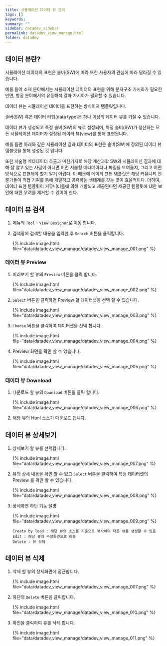 ```yaml
---
title: 시뮬레이션 데이터 뷰 관리
tags: []
keywords:
summary: ""
sidebar: datadev_sidebar
permalink: datadev_view_manage.html
folder: datadev
---
```



## 데이터 뷰란?

시뮬레이션 데이터의 표현은 솔버(SW)에 따라 또한 사용자의 관심에 따라 달라질 수 있습니다. 

예를 들어 소재 분야에서는 시뮬레이션 데이터의 표현을 위해 분자구조 가시화가 필요한 반면, 항공 분야에서의 유동해석 결과 가시화가 필요할 수 있습니다. 

데이터 뷰는 시뮬레이션 데이터를 표현하는 방식이자 템플릿입니다. 

솔버(SW) 혹은 데이터 타입(data type)은 하나 이상의 데이터 뷰를 가질 수 있습니다. 

데이터 뷰가 생성되고 특정 솔버(SW)의 뷰로 설정되며, 특정 솔버(SW)가 생산하는 모든 시뮬레이션 데이터가 설정된 데이터 뷰(view)를 통해 표현됩니다. 

예를 들면 아래와 같은 시뮬레이션 결과 데이터의 표현은 솔버(SW)에 정의된 데이터 뷰 템블릿을 통해 생성된 것 입니다. 





또한 서술형 메타데이터 추출과 마찬가지로 해당 계산과학 SW와 시뮬레이션 결과에 대해 잘 알고 있는 사람이 아니면 어떤 서술형 메타데이터나 파일을 보여줄지, 그리고 어떤 방식으로 표현해야 할지 알기 어렵다. 이 때문에 데이터 표현 템플릿은 해당 커뮤니티 전문가들이 직접 기여를 통해 개발하고 공유하는 생태계를 갖는 것이 효율적이다. 더하여, 데이터 표현 템플릿이 커뮤니티들에 의해 개발되고 제공된다면 제공된 템플릿에 대한 보안에 대한 우려를 제거할 수 있어야 한다. 



## 데이터 뷰 검색

1. 메뉴의 `Tool` - `View Designer`로 이동 합니다.
1. 검색창에 검색할 내용을 입력한 후 `Search` 버튼을 클릭합니다.

    {% include image.html file="data/datadev_view_manage/datadev_view_manage_001.png" %}

### 데이터 뷰 Preview

1. 미리보기 할 뷰의 `Preview` 버튼을 클릭 합니다.

    {% include image.html file="data/datadev_view_manage/datadev_view_manage_002.png" %}

1. `Select` 버튼을 클릭하면 Preview 할 데이터셋을 선택 할 수 있습니다.

    {% include image.html file="data/datadev_view_manage/datadev_view_manage_003.png" %}

1. `Choose` 버튼을 클릭하여 데이터셋을 선택 합니다.

    {% include image.html file="data/datadev_view_manage/datadev_view_manage_004.png" %}

1. Preview 화면을 확인 할 수 있습니다.

    {% include image.html file="data/datadev_view_manage/datadev_view_manage_005.png" %}

### 데이터 뷰 Download

1. 다운로드 할 뷰의 `Download` 버튼을 클릭 합니다.

    {% include image.html file="data/datadev_view_manage/datadev_view_manage_006.png" %}

1. 해당 뷰의 Html 소스가 다운로드 됩니다.

## 데이터 뷰 상세보기

1. 상세보기 할 뷰를 선택합니다.

   {% include image.html file="data/datadev_view_manage/datadev_view_manage_007.png" %}

1. 뷰의 상세 내용을 확인 할 수 있고 `Select` 버튼을 클릭하여 특정 데이터셋의 Preview 를 확인 할 수 있습니다.

    {% include image.html file="data/datadev_view_manage/datadev_view_manage_008.png" %}

1. 상세화면 하단 기능 설명

    {% include image.html file="data/datadev_view_manage/datadev_view_manage_009.png" %}

    ```
    Create by load : 해당 뷰의 소스를 기준으로 복사하여 다른 뷰를 생성할 수 있음
    Edit : 해당 뷰의 수정화면으로 이동
    Delete : 뷰 삭제
    ```

## 데이터 뷰 삭제

1. 삭제 할 뷰의 상세화면에 접근합니다.

   {% include image.html file="data/datadev_view_manage/datadev_view_manage_007.png" %}

1. 하단의 `Delete` 버튼을 클릭합니다.

    {% include image.html file="data/datadev_view_manage/datadev_view_manage_010.png" %}
    
1. 확인을 클릭하여 뷰를 삭제 합니다.

    {% include image.html file="data/datadev_view_manage/datadev_view_manage_011.png" %}
